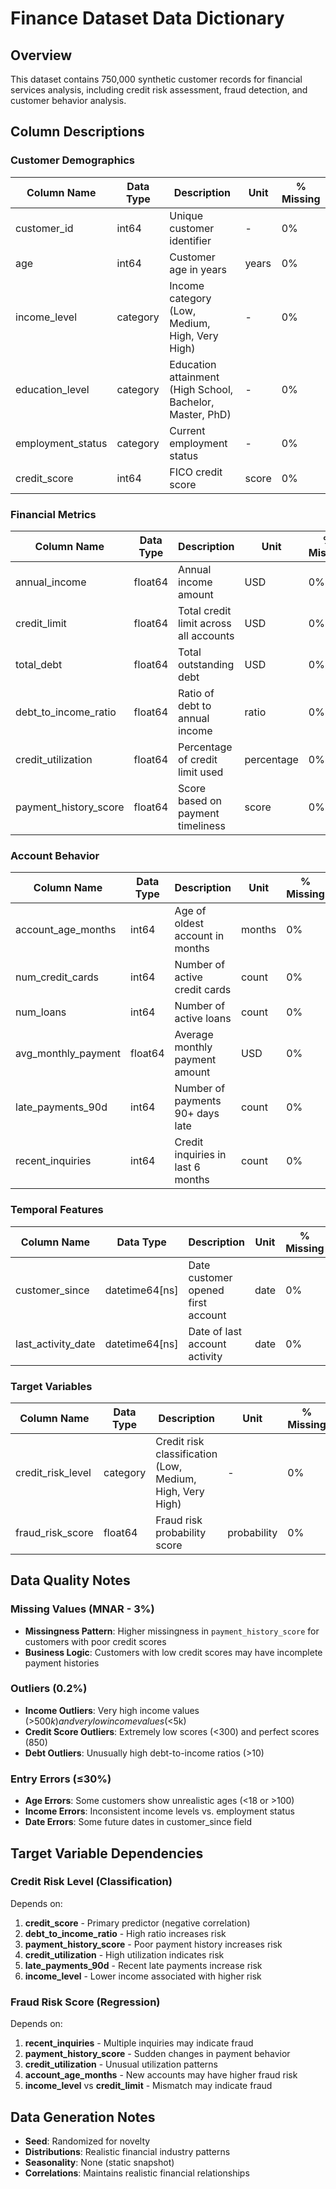 # Finance Dataset Data Dictionary

## Overview
This dataset contains 750,000 synthetic customer records for financial services analysis, including credit risk assessment, fraud detection, and customer behavior analysis.

## Column Descriptions

### Customer Demographics
| Column Name | Data Type | Description | Unit | % Missing |
|-------------|-----------|-------------|------|------------|
| customer_id | int64 | Unique customer identifier | - | 0% |
| age | int64 | Customer age in years | years | 0% |
| income_level | category | Income category (Low, Medium, High, Very High) | - | 0% |
| education_level | category | Education attainment (High School, Bachelor, Master, PhD) | - | 0% |
| employment_status | category | Current employment status | - | 0% |
| credit_score | int64 | FICO credit score | score | 0% |

### Financial Metrics
| Column Name | Data Type | Description | Unit | % Missing |
|-------------|-----------|-------------|------|------------|
| annual_income | float64 | Annual income amount | USD | 0% |
| credit_limit | float64 | Total credit limit across all accounts | USD | 0% |
| total_debt | float64 | Total outstanding debt | USD | 0% |
| debt_to_income_ratio | float64 | Ratio of debt to annual income | ratio | 0% |
| credit_utilization | float64 | Percentage of credit limit used | percentage | 0% |
| payment_history_score | float64 | Score based on payment timeliness | score | 0% |

### Account Behavior
| Column Name | Data Type | Description | Unit | % Missing |
|-------------|-----------|-------------|------|------------|
| account_age_months | int64 | Age of oldest account in months | months | 0% |
| num_credit_cards | int64 | Number of active credit cards | count | 0% |
| num_loans | int64 | Number of active loans | count | 0% |
| avg_monthly_payment | float64 | Average monthly payment amount | USD | 0% |
| late_payments_90d | int64 | Number of payments 90+ days late | count | 0% |
| recent_inquiries | int64 | Credit inquiries in last 6 months | count | 0% |

### Temporal Features
| Column Name | Data Type | Description | Unit | % Missing |
|-------------|-----------|-------------|------|------------|
| customer_since | datetime64[ns] | Date customer opened first account | date | 0% |
| last_activity_date | datetime64[ns] | Date of last account activity | date | 0% |

### Target Variables
| Column Name | Data Type | Description | Unit | % Missing |
|-------------|-----------|-------------|------|------------|
| credit_risk_level | category | Credit risk classification (Low, Medium, High, Very High) | - | 0% |
| fraud_risk_score | float64 | Fraud risk probability score | probability | 0% |

## Data Quality Notes

### Missing Values (MNAR - 3%)
- **Missingness Pattern**: Higher missingness in `payment_history_score` for customers with poor credit scores
- **Business Logic**: Customers with low credit scores may have incomplete payment histories

### Outliers (0.2%)
- **Income Outliers**: Very high income values (>$500k) and very low income values (<$5k)
- **Credit Score Outliers**: Extremely low scores (<300) and perfect scores (850)
- **Debt Outliers**: Unusually high debt-to-income ratios (>10)

### Entry Errors (≤30%)
- **Age Errors**: Some customers show unrealistic ages (<18 or >100)
- **Income Errors**: Inconsistent income levels vs. employment status
- **Date Errors**: Some future dates in customer_since field

## Target Variable Dependencies

### Credit Risk Level (Classification)
Depends on:
1. **credit_score** - Primary predictor (negative correlation)
2. **debt_to_income_ratio** - High ratio increases risk
3. **payment_history_score** - Poor payment history increases risk
4. **credit_utilization** - High utilization indicates risk
5. **late_payments_90d** - Recent late payments increase risk
6. **income_level** - Lower income associated with higher risk

### Fraud Risk Score (Regression)
Depends on:
1. **recent_inquiries** - Multiple inquiries may indicate fraud
2. **payment_history_score** - Sudden changes in payment behavior
3. **credit_utilization** - Unusual utilization patterns
4. **account_age_months** - New accounts may have higher fraud risk
5. **income_level** vs **credit_limit** - Mismatch may indicate fraud

## Data Generation Notes
- **Seed**: Randomized for novelty
- **Distributions**: Realistic financial industry patterns
- **Seasonality**: None (static snapshot)
- **Correlations**: Maintains realistic financial relationships

